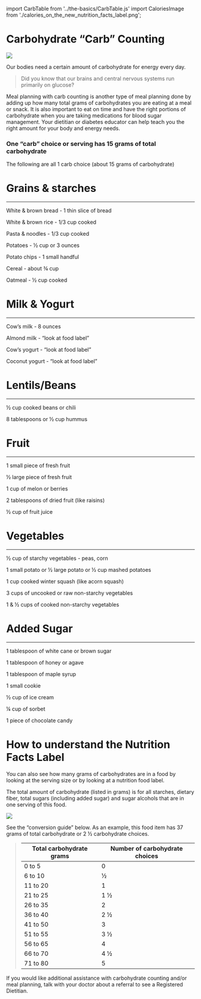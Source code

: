import CarbTable from '../the-basics/CarbTable.js'
import CaloriesImage from './calories_on_the_new_nutrition_facts_label.png';

# Carbohydrate “Carb” Counting

![](https://encrypted-tbn0.gstatic.com/images?q=tbn%3AANd9GcSHhMEgESxFMXnMSsLf6WJj_aJ3Eo3BSyLvEg&usqp=CAU)

Our bodies need a certain amount of carbohydrate for energy every day.

> Did you know that our brains and central nervous systems run primarily on glucose?

Meal planning with carb counting is another type of meal planning done by adding up how many total grams of carbohydrates you are eating at a meal or snack. It is also important to eat on time and have the right portions of carbohydrate when you are taking medications for blood sugar management. Your dietitian or diabetes educator can help teach you the right amount for your body and energy needs.

### One “carb” choice or serving has 15 grams of total carbohydrate

The following are all 1 carb choice (about 15 grams of carbohydrate)

<CarbTable>
  <div>
    <h1>
      Grains & starches
    </h1>
    <hr/>
    <p>
      White & brown bread - 1 thin slice of bread
    </p>
    <p>
      White & brown rice - 1/3 cup cooked
    </p>
    <p>
      Pasta & noodles - 1/3 cup cooked
    </p>
    <p>
      Potatoes - ½ cup or 3 ounces
    </p>
    <p>
      Potato chips - 1 small handful
    </p>
    <p>
      Cereal - about ¾ cup
    </p>
    <p>
      Oatmeal - ½ cup cooked
    </p>
  </div>
  <div>
    <h1>
      Milk & Yogurt
    </h1>
    <hr />
    <p>
      Cow’s milk - 8 ounces
    </p>
    <p>
      Almond milk - “look at food label”
    </p>
    <p>
      Cow’s yogurt - “look at food label”
    </p>
    <p>
      Coconut yogurt - “look at food label”
    </p>
  </div>
  <div>
    <h1>
      Lentils/Beans
    </h1>
    <hr />
    <p>
      ½ cup cooked beans or chili
    </p>
    <p>
      8 tablespoons or ½ cup hummus
    </p>
  </div>
  <div>
    <h1>
      Fruit
    </h1>
    <hr />
    <p>
      1 small piece of fresh fruit
    </p>
    <p>
      ½ large piece of fresh fruit
    </p>
    <p>
      1 cup of melon or berries
    </p>
    <p>
      2 tablespoons of dried fruit (like raisins)
    </p>
    <p>
      ½ cup of fruit juice
    </p>
  </div>
  <div>
    <h1>
      Vegetables
    </h1>
    <hr />
    <p>
      ½ cup of starchy vegetables - peas, corn
    </p>
    <p>
      1 small potato or ½ large potato or ½ cup mashed potatoes
    </p>
    <p>
      1 cup cooked winter squash (like acorn squash)
    </p>
    <p>
      3 cups of uncooked or raw non-starchy vegetables
    </p>
    <p>
      1 & ½ cups of cooked non-starchy vegetables
    </p>
  </div>
  <div>
    <h1>
      Added Sugar
    </h1>
    <hr />
    <p>
      1 tablespoon of white cane or brown sugar
    </p>
    <p>
      1 tablespoon of honey or agave
    </p>
    <p>
      1 tablespoon of maple syrup
    </p>
    <p>
      1 small cookie
    </p>
    <p>
      ½ cup of ice cream
    </p>
    <p>
      ¼ cup of sorbet
    </p>
    <p>
      1 piece of chocolate candy
    </p>
  </div>
</CarbTable>

# How to understand the Nutrition Facts Label

You can also see how many grams of carbohydrates are in a food by looking at the serving size or by looking at a nutrition food label.

The total amount of carbohydrate (listed in grams) is for all starches, dietary fiber, total sugars (including added sugar) and sugar alcohols that are in one serving of this food.

<img src={CaloriesImage} />

See the “conversion guide” below. As an example, this food item has 37 grams of total carbohydrate or 2 ½ carbohydrate choices.

<blockquote>
<div>
  <table style={{textAlign: 'center'}}>
    <thead>
      <tr>
        <th style={{paddingLeft: '25px', paddingRight: '25px'}}>Total carbohydrate grams</th>
        <th style={{paddingLeft: '25px', paddingRight: '25px'}}>Number of carbohydrate choices</th>
      </tr>
    </thead>
    <tbody>
      <tr>
        <td>0 to 5</td>
        <td>0</td>
      </tr>
      <tr>
        <td>6 to 10</td>
        <td>½</td>
      </tr>
      <tr>
        <td>11 to 20</td>
        <td>1</td>
      </tr>
      <tr>
        <td>21 to 25</td>
        <td>1 ½</td>
      </tr>
      <tr>
        <td>26 to 35</td>
        <td>2</td>
      </tr>
      <tr>
        <td>36 to 40</td>
        <td>2 ½</td>
      </tr>
      <tr>
        <td>41 to 50</td>
        <td>3</td>
      </tr>
      <tr>
        <td>51 to 55</td>
        <td>3 ½</td>
      </tr>
      <tr>
        <td>56 to 65</td>
        <td>4</td>
      </tr>
      <tr>
        <td>66 to 70</td>
        <td>4 ½</td>
      </tr>
      <tr>
        <td>71 to 80</td>
        <td>5</td>
      </tr>
    </tbody>
  </table>
  </div>
</blockquote>

If you would like additional assistance with carbohydrate counting and/or meal planning, talk with your doctor about a referral to see a Registered Dietitian.
